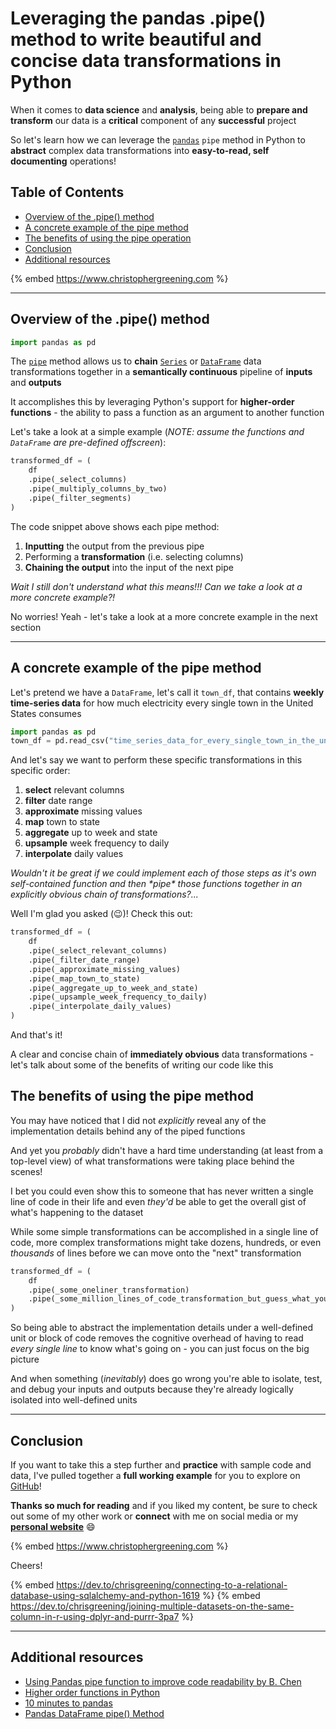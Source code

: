 # Leveraging the pandas .pipe() method to write beautiful and concise data transformations in Python

When it comes to **data science** and **analysis**, being able to **prepare and transform** our data is a **critical** component of any **successful** project

So let's learn how we can leverage the [`pandas`](https://pandas.pydata.org/) `pipe` method in Python to **abstract** complex data transformations into **easy-to-read, self documenting** operations!

## Table of Contents 
- [Overview of the .pipe() method](#overview-of-the-pipe-method)
- [A concrete example of the pipe method](#a-more-concrete-example-of-the-pipe-method")
- [The benefits of using the pipe operation](#the-benefits-of-using-the-pipe-operation)
- [Conclusion](#conclusion)
- [Additional resources](#additional-resources)

{% embed https://www.christophergreening.com %}

---

## Overview of the .pipe() method <a src="#overview-of-the-pipe-method"></a>

```python
import pandas as pd
```

The [`pipe`](https://pandas.pydata.org/docs/reference/api/pandas.DataFrame.pipe.html) method allows us to **chain** [`Series`](https://pandas.pydata.org/docs/reference/api/pandas.Series.html) or [`DataFrame`](https://pandas.pydata.org/docs/reference/api/pandas.DataFrame.html) data transformations together in a **semantically continuous** pipeline of **inputs** and **outputs**

It accomplishes this by leveraging Python's support for **higher-order functions** - the ability to pass a function as an argument to another function

Let's take a look at a simple example (*NOTE: assume the functions and `DataFrame` are pre-defined offscreen*):

```python
transformed_df = (
    df
    .pipe(_select_columns)
    .pipe(_multiply_columns_by_two)
    .pipe(_filter_segments)
)
```

The code snippet above shows each pipe method:
1. **Inputting** the output from the previous pipe
2. Performing a  **transformation** (i.e. selecting columns)
3. **Chaining the output** into the input of the next pipe

*Wait I still don't understand what this means!!! Can we take a look at a more concrete example?!*

No worries! Yeah - let's take a look at a more concrete example in the next section

---

## A concrete example of the pipe method
<a src="#a-more-concrete-example-of-the-pipe-method"></a>

Let's pretend we have a `DataFrame`, let's call it `town_df`, that contains **weekly time-series data** for how much electricity every single town in the United States consumes

```python
import pandas as pd
town_df = pd.read_csv("time_series_data_for_every_single_town_in_the_united_states.csv")
```

And let's say we want to perform these specific transformations in this specific order:
1. **select** relevant columns
2. **filter** date range
3. **approximate** missing values
4. **map** town to state
5. **aggregate** up to week and state
6. **upsample** week frequency to daily
7. **interpolate** daily values

*Wouldn't it be great if we could implement each of those steps as it's own self-contained function and then \*pipe\* those functions together in an explicitly obvious chain of transformations?...*

Well I'm glad you asked (:wink:)! Check this out:

```python
transformed_df = (
    df
    .pipe(_select_relevant_columns)
    .pipe(_filter_date_range)
    .pipe(_approximate_missing_values)
    .pipe(_map_town_to_state)
    .pipe(_aggregate_up_to_week_and_state)
    .pipe(_upsample_week_frequency_to_daily)
    .pipe(_interpolate_daily_values)
)
```

And that's it! 

A clear and concise chain of **immediately obvious** data transformations - let's talk about some of the benefits of writing our code like this

## The benefits of using the pipe method
<a src="#the-benefits-of-using-the-pipe-operation"></a>

You may have noticed that I did not *explicitly* reveal any of the implementation details behind any of the piped functions

And yet you *probably* didn't have a hard time understanding (at least from a top-level view) of what transformations were taking place behind the scenes!

I bet you could even show this to someone that has never written a single line of code in their life and even *they'd* be able to get the overall gist of what's happening to the dataset

While some simple transformations can be accomplished in a single line of code, more complex transformations might take dozens, hundreds, or even *thousands* of lines before we can move onto the "next" transformation

```python
transformed_df = (
    df
    .pipe(_some_oneliner_transformation)
    .pipe(_some_million_lines_of_code_transformation_but_guess_what_you_dont_have_to_know_how_its_implemented)
)
```

So being able to abstract the implementation details under a well-defined unit or block of code removes the cognitive overhead of having to read *every single line* to know what's going on - you can just focus on the big picture 

And when something (*inevitably*) does go wrong you're able to isolate, test, and debug your inputs and outputs because they're already logically isolated into well-defined units

---

## Conclusion <a src="#conclusion"></a>

If you want to take this a step further and **practice** with sample code and data, I've pulled together a **full working example** for you to explore on [GitHub](https://github.com/chris-greening/chris-greening-blog/blob/main/posts/Leveraging%20the%20pandas%20.pipe()%20method%20to%20write%20beautiful%20and%20concise%20data%20transformations%20in%20Python/code/pipe_method_example.py)!

**Thanks so much for reading** and if you liked my content, be sure to check out some of my other work or **connect** with me on social media or my [**personal website**](https://www.christophergreening.com/) :smile: 

{% embed https://www.christophergreening.com %}

Cheers!

{% embed https://dev.to/chrisgreening/connecting-to-a-relational-database-using-sqlalchemy-and-python-1619 %} 
{% embed https://dev.to/chrisgreening/joining-multiple-datasets-on-the-same-column-in-r-using-dplyr-and-purrr-3pa7 %}

---

## Additional resources <a src="#additional-resources"></a>

- [Using Pandas pipe function to improve code readability by B. Chen](https://towardsdatascience.com/using-pandas-pipe-function-to-improve-code-readability-96d66abfaf8)
- [Higher order functions in Python](https://www.geeksforgeeks.org/higher-order-functions-in-python/)
- [10 minutes to pandas](https://pandas.pydata.org/docs/user_guide/10min.html)
- [Pandas DataFrame pipe() Method](https://www.w3schools.com/python/pandas/ref_df_pipe.asp)